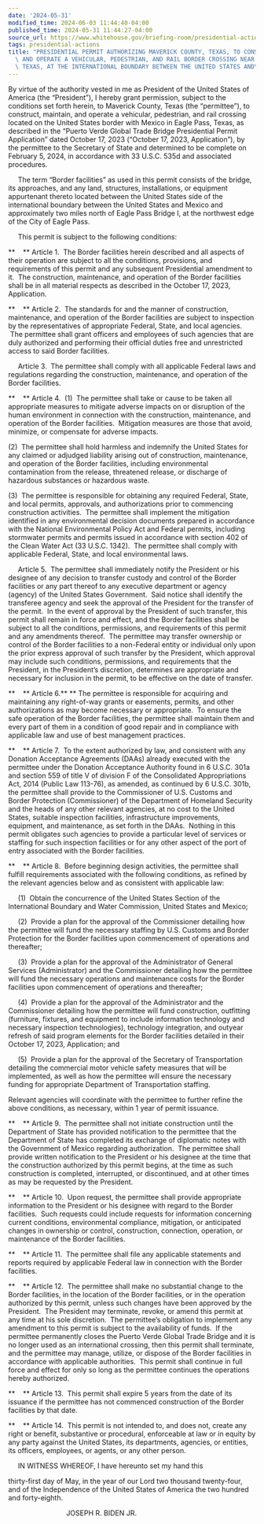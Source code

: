 ```yaml
---
date: '2024-05-31'
modified_time: 2024-06-03 11:44:40-04:00
published_time: 2024-05-31 11:44:27-04:00
source_url: https://www.whitehouse.gov/briefing-room/presidential-actions/2024/05/31/presidential-permit-authorizing-maverick-county-texas-to-construct-maintain-and-operate-a-vehicular-pedestrian-and-rail-border-crossing-near-eagle-pass-texas-at-the-international-boundary-betw/
tags: presidential-actions
title: "PRESIDENTIAL PERMIT AUTHORIZING MAVERICK COUNTY, TEXAS, TO CONSTRUCT, MAINTAIN,\
  \ AND OPERATE A VEHICULAR, PEDESTRIAN, AND RAIL BORDER CROSSING NEAR EAGLE PASS,\
  \ TEXAS, AT THE INTERNATIONAL BOUNDARY BETWEEN THE UNITED STATES AND\_MEXICO"
---
```

 
By virtue of the authority vested in me as President of the United
States of America (the “President”), I hereby grant permission, subject
to the conditions set forth herein, to Maverick County, Texas (the
“permittee”), to construct, maintain, and operate a vehicular,
pedestrian, and rail crossing located on the United States border with
Mexico in Eagle Pass, Texas, as described in the “Puerto Verde Global
Trade Bridge Presidential Permit Application” dated October 17, 2023
(“October 17, 2023, Application”), by the permittee to the Secretary of
State and determined to be complete on February 5, 2024, in accordance
with 33 U.S.C. 535d and associated procedures.

     The term “Border facilities” as used in this permit consists of the
bridge, its approaches, and any land, structures, installations, or
equipment appurtenant thereto located between the United States side of
the international boundary between the United States and Mexico and
approximately two miles north of Eagle Pass Bridge I, at the northwest
edge of the City of Eagle Pass.   

     This permit is subject to the following conditions:

**    ** Article 1.  The Border facilities herein described and all
aspects of their operation are subject to all the conditions,
provisions, and requirements of this permit and any subsequent
Presidential amendment to it.  The construction, maintenance, and
operation of the Border facilities shall be in all material respects as
described in the October 17, 2023, Application.

**    ** Article 2.  The standards for and the manner of construction,
maintenance, and operation of the Border facilities are subject to
inspection by the representatives of appropriate Federal, State, and
local agencies.  The permittee shall grant officers and employees of
such agencies that are duly authorized and performing their official
duties free and unrestricted access to said Border facilities.

     Article 3.  The permittee shall comply with all applicable Federal
laws and regulations regarding the construction, maintenance, and
operation of the Border facilities.

**    ** Article 4.  (1)  The permittee shall take or cause to be taken
all appropriate measures to mitigate adverse impacts on or disruption of
the human environment in connection with the construction, maintenance,
and operation of the Border facilities.  Mitigation measures are those
that avoid, minimize, or compensate for adverse impacts.

\(2\)  The permittee shall hold harmless and indemnify the United States
for any claimed or adjudged liability arising out of construction,
maintenance, and operation of the Border facilities, including
environmental contamination from the release, threatened release, or
discharge of hazardous substances or hazardous waste.

\(3\)  The permittee is responsible for obtaining any required Federal,
State, and local permits, approvals, and authorizations prior to
commencing construction activities.  The permittee shall implement the
mitigation identified in any environmental decision documents prepared
in accordance with the National Environmental Policy Act and Federal
permits, including stormwater permits and permits issued in accordance
with section 402 of the Clean Water Act (33 U.S.C. 1342).  The permittee
shall comply with applicable Federal, State, and local environmental
laws.

     Article 5.  The permittee shall immediately notify the President or
his designee of any decision to transfer custody and control of the
Border facilities or any part thereof to any executive department or
agency (agency) of the United States Government.  Said notice shall
identify the transferee agency and seek the approval of the President
for the transfer of the permit.  In the event of approval by the
President of such transfer, this permit shall remain in force and
effect, and the Border facilities shall be subject to all the
conditions, permissions, and requirements of this permit and any
amendments thereof.  The permittee may transfer ownership or control of
the Border facilities to a non-Federal entity or individual only upon
the prior express approval of such transfer by the President, which
approval may include such conditions, permissions, and requirements that
the President, in the President’s discretion, determines are appropriate
and necessary for inclusion in the permit, to be effective on the date
of transfer.

**    ** Article 6.** ** The permittee is responsible for acquiring and
maintaining any right-of-way grants or easements, permits, and other
authorizations as may become necessary or appropriate.  To ensure the
safe operation of the Border facilities, the permittee shall maintain
them and every part of them in a condition of good repair and in
compliance with applicable law and use of best management practices.

**    ** Article 7.  To the extent authorized by law, and consistent
with any Donation Acceptance Agreements (DAAs) already executed with the
permittee under the Donation Acceptance Authority found in 6 U.S.C. 301a
and section 559 of title V of division F of the Consolidated
Appropriations Act, 2014 (Public Law 113-76), as amended, as continued
by 6 U.S.C. 301b, the permittee shall provide to the Commissioner of
U.S. Customs and Border Protection (Commissioner) of the Department of
Homeland Security and the heads of any other relevant agencies, at
no cost to the United States, suitable inspection facilities,
infrastructure improvements, equipment, and maintenance, as set forth in
the DAAs.  Nothing in this permit obligates such agencies to provide a
particular level of services or staffing for such inspection facilities
or for any other aspect of the port of entry associated with the Border
facilities.

**    ** Article 8.  Before beginning design activities, the permittee
shall fulfill requirements associated with the following conditions, as
refined by the relevant agencies below and as consistent with applicable
law:

     (1)  Obtain the concurrence of the United States Section of the
International Boundary and Water Commission, United States and Mexico;

     (2)  Provide a plan for the approval of the Commissioner detailing
how the permittee will fund the necessary staffing by U.S. Customs and
Border Protection for the Border facilities upon commencement of
operations and thereafter;

     (3)  Provide a plan for the approval of the Administrator of
General Services (Administrator) and the Commissioner detailing how the
permittee will fund the necessary operations and maintenance costs for
the Border facilities upon commencement of operations and thereafter;

     (4)  Provide a plan for the approval of the Administrator and the
Commissioner detailing how the permittee will fund construction,
outfitting (furniture, fixtures, and equipment to include information
technology and necessary inspection technologies), technology
integration, and outyear refresh of said program elements for the Border
facilities detailed in their October 17, 2023, Application; and

     (5)  Provide a plan for the approval of the Secretary of
Transportation detailing the commercial motor vehicle safety measures
that will be implemented, as well as how the permittee will ensure the
necessary funding for appropriate Department of Transportation staffing.

Relevant agencies will coordinate with the permittee to further refine
the above conditions, as necessary, within 1 year of permit issuance.

**    ** Article 9.  The permittee shall not initiate construction until
the Department of State has provided notification to the permittee that
the Department of State has completed its exchange of diplomatic notes
with the Government of Mexico regarding authorization.  The permittee
shall provide written notification to the President or his designee at
the time that the construction authorized by this permit begins, at the
time as such construction is completed, interrupted, or discontinued,
and at other times as may be requested by the President.

**    ** Article 10.  Upon request, the permittee shall provide
appropriate information to the President or his designee with regard to
the Border facilities.  Such requests could include requests for
information concerning current conditions, environmental compliance,
mitigation, or anticipated changes in ownership or control,
construction, connection, operation, or maintenance of the Border
facilities.

**    ** Article 11.  The permittee shall file any applicable statements
and reports required by applicable Federal law in connection with the
Border facilities.

**    ** Article 12.  The permittee shall make no substantial change to
the Border facilities, in the location of the Border facilities, or in
the operation authorized by this permit, unless such changes have been
approved by the President.  The President may terminate, revoke, or
amend this permit at any time at his sole discretion.  The permittee’s
obligation to implement any amendment to this permit is subject to the
availability of funds.  If the permittee permanently closes the Puerto
Verde Global Trade Bridge and it is no longer used as an international
crossing, then this permit shall terminate, and the permittee may
manage, utilize, or dispose of the Border facilities in accordance with
applicable authorities.  This permit shall continue in full force and
effect for only so long as the permittee continues the operations hereby
authorized. 

**    ** Article 13.  This permit shall expire 5 years from the date of
its issuance if the permittee has not commenced construction of the
Border facilities by that date.

**    ** Article 14.  This permit is not intended to, and does
not, create any right or benefit, substantive or procedural, enforceable
at law or in equity by any party against the United States, its
departments, agencies, or entities, its officers, employees, or agents,
or any other person.

     IN WITNESS WHEREOF, I have hereunto set my hand this

thirty-first day of May, in the year of our Lord
two thousand twenty-four, and of the Independence of the United States
of America the two hundred and forty-eighth.

                              JOSEPH R. BIDEN JR.
